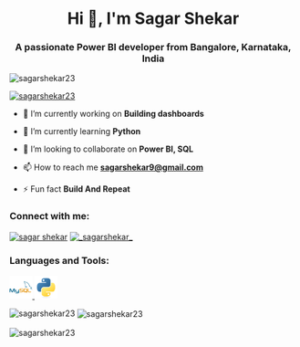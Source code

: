 <h1 align="center">Hi 👋, I'm Sagar Shekar</h1>
<h3 align="center">A passionate Power BI developer from Bangalore, Karnataka, India</h3>

<p align="left"> <img src="https://komarev.com/ghpvc/?username=sagarshekar23&label=Profile%20views&color=0e75b6&style=flat" alt="sagarshekar23" /> </p>

<p align="left"> <a href="https://github.com/ryo-ma/github-profile-trophy"><img src="https://github-profile-trophy.vercel.app/?username=sagarshekar23" alt="sagarshekar23" /></a> </p>

- 🔭 I’m currently working on **Building dashboards**

- 🌱 I’m currently learning **Python**

- 👯 I’m looking to collaborate on **Power BI, SQL**

- 📫 How to reach me **sagarshekar9@gmail.com**

- ⚡ Fun fact **Build And Repeat**

<h3 align="left">Connect with me:</h3>
<p align="left">
<a href="https://linkedin.com/in/sagar shekar" target="blank"><img align="center" src="https://raw.githubusercontent.com/rahuldkjain/github-profile-readme-generator/master/src/images/icons/Social/linked-in-alt.svg" alt="sagar shekar" height="30" width="40" /></a>
<a href="https://instagram.com/_sagarshekar_" target="blank"><img align="center" src="https://raw.githubusercontent.com/rahuldkjain/github-profile-readme-generator/master/src/images/icons/Social/instagram.svg" alt="_sagarshekar_" height="30" width="40" /></a>
</p>

<h3 align="left">Languages and Tools:</h3>
<p align="left"> <a href="https://www.mysql.com/" target="_blank" rel="noreferrer"> <img src="https://raw.githubusercontent.com/devicons/devicon/master/icons/mysql/mysql-original-wordmark.svg" alt="mysql" width="40" height="40"/> </a> <a href="https://www.python.org" target="_blank" rel="noreferrer"> <img src="https://raw.githubusercontent.com/devicons/devicon/master/icons/python/python-original.svg" alt="python" width="40" height="40"/> </a> </p>

<p><img align="left" src="https://github-readme-stats.vercel.app/api/top-langs?username=sagarshekar23&show_icons=true&locale=en&layout=compact" alt="sagarshekar23" /></p>

<p>&nbsp;<img align="center" src="https://github-readme-stats.vercel.app/api?username=sagarshekar23&show_icons=true&locale=en" alt="sagarshekar23" /></p>

<p><img align="center" src="https://github-readme-streak-stats.herokuapp.com/?user=sagarshekar23&" alt="sagarshekar23" /></p>

